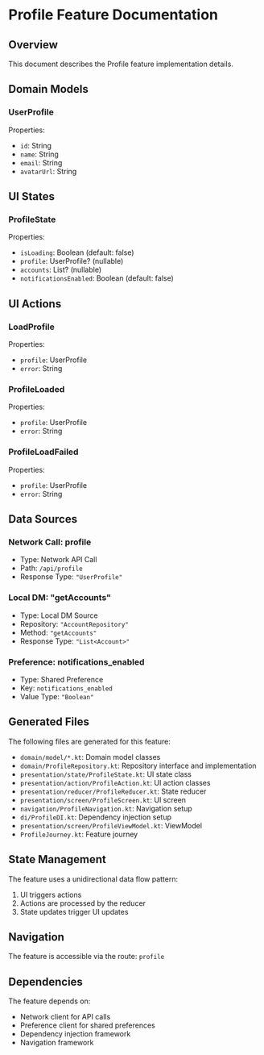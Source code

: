 # Profile Feature Documentation

## Overview
This document describes the Profile feature implementation details.

## Domain Models
### UserProfile
Properties:
- `id`: String
- `name`: String
- `email`: String
- `avatarUrl`: String

## UI States
### ProfileState
Properties:
- `isLoading`: Boolean (default: false)
- `profile`: UserProfile? (nullable)
- `accounts`: List<Account>? (nullable)
- `notificationsEnabled`: Boolean (default: false)

## UI Actions
### LoadProfile
Properties:
- `profile`: UserProfile
- `error`: String

### ProfileLoaded
Properties:
- `profile`: UserProfile
- `error`: String

### ProfileLoadFailed
Properties:
- `profile`: UserProfile
- `error`: String

## Data Sources
### Network Call: profile
- Type: Network API Call
- Path: `/api/profile`
- Response Type: `"UserProfile"`

### Local DM: "getAccounts"
- Type: Local DM Source
- Repository: `"AccountRepository"`
- Method: `"getAccounts"`
- Response Type: `"List<Account>"`

### Preference: notifications_enabled
- Type: Shared Preference
- Key: `notifications_enabled`
- Value Type: `"Boolean"`

## Generated Files
The following files are generated for this feature:
- `domain/model/*.kt`: Domain model classes
- `domain/ProfileRepository.kt`: Repository interface and implementation
- `presentation/state/ProfileState.kt`: UI state class
- `presentation/action/ProfileAction.kt`: UI action classes
- `presentation/reducer/ProfileReducer.kt`: State reducer
- `presentation/screen/ProfileScreen.kt`: UI screen
- `navigation/ProfileNavigation.kt`: Navigation setup
- `di/ProfileDI.kt`: Dependency injection setup
- `presentation/screen/ProfileViewModel.kt`: ViewModel
- `ProfileJourney.kt`: Feature journey

## State Management
The feature uses a unidirectional data flow pattern:
1. UI triggers actions
2. Actions are processed by the reducer
3. State updates trigger UI updates

## Navigation
The feature is accessible via the route: `profile`

## Dependencies
The feature depends on:
- Network client for API calls
- Preference client for shared preferences
- Dependency injection framework
- Navigation framework
